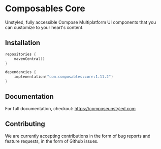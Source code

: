 # Composables Core

Unstyled, fully accessible Compose Multiplatform UI components that you can customize to your heart's content.

## Installation

```kotlin
repositories {
    mavenCentral()
}

dependencies {
    implementation("com.composables:core:1.11.2")
}
```

## Documentation

For full documentation, checkout: https://composeunstyled.com

## Contributing

We are currently accepting contributions in the form of bug reports and feature requests, in the form of Github issues.
